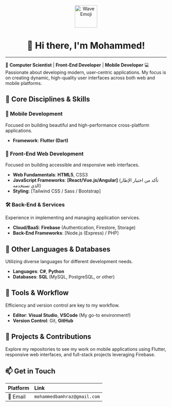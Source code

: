 <div align="center">
  <img src="https://emojis.slackmojis.com/emojis/images/1531849430/4246/blob-wave.gif?1531849430" alt="Wave Emoji" width="70"/>
  <h1>👋 Hi there, I'm Mohammed!</h1>
</div>

---

🚀 **Computer Scientist** | **Front-End Developer** | **Mobile Developer** 💻 Passionate about developing modern, user-centric applications. My focus is on creating dynamic, high-quality user interfaces across both web and mobile platforms.

## 🔹 Core Disciplines & Skills

### 📱 Mobile Development

Focused on building beautiful and high-performance cross-platform applications.

-   **Framework**: **Flutter (Dart)**

### 🎨 Front-End Web Development

Focused on building accessible and responsive web interfaces.

-   **Web Fundamentals**: **HTML5**, CSS3
-   **JavaScript Frameworks**: **[React/Vue.js/Angular]** (تأكد من اختيار الإطار الذي تستخدمه)
-   **Styling**: [Tailwind CSS / Sass / Bootstrap]

### 🛠️ Back-End & Services

Experience in implementing and managing application services.

-   **Cloud/BaaS**: **Firebase** (Authentication, Firestore, Storage)
-   **Back-End Frameworks**: [Node.js (Express) / PHP]

## 🔹 Other Languages & Databases

Utilizing diverse languages for different development needs.

-   **Languages**: **C#**, **Python**
-   **Databases**: **SQL** (MySQL, PostgreSQL, or other)

## 🔹 Tools & Workflow

Efficiency and version control are key to my workflow.

-   **Editor**: **Visual Studio**, **VSCode** (My go-to environment!)
-   **Version Control**: Git, **GitHub**

## 📌 Projects & Contributions

Explore my repositories to see my work on mobile applications using Flutter, responsive web interfaces, and full-stack projects leveraging Firebase.

## 📫 Get in Touch

| Platform | Link |
| :--- | :--- |
| 📧 Email | `mohammedbamhraz@gmail.com` |
